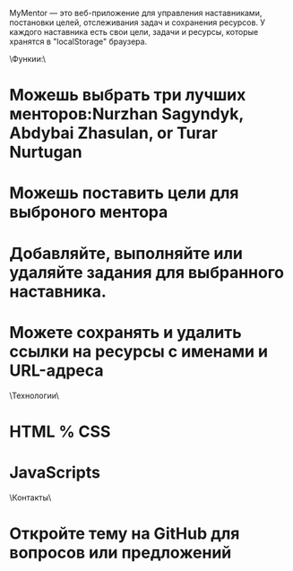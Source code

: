 MyMentor — это веб-приложение для управления наставниками, постановки целей, отслеживания задач и сохранения ресурсов. У каждого наставника есть свои цели, задачи и ресурсы, которые хранятся в "localStorage" браузера.


\\Функии:\\

# Можешь выбрать три лучших менторов:Nurzhan Sagyndyk, Abdybai Zhasulan, or Turar Nurtugan
# Можешь поставить цели для выброного ментора
# Добавляйте, выполняйте или удаляйте задания для выбранного наставника.
# Можете сохранять и удалить ссылки на ресурсы с именами и URL-адреса
 
\\Технологии\\

# HTML % CSS 
# JavaScripts

\\Контакты\\

# Откройте тему на GitHub для вопросов или предложений